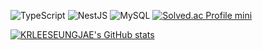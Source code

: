 <!-- ## Hi there 👋 -->
<!-- tech stack badge -->
![TypeScript](https://img.shields.io/badge/TypeScript-3178C6?style=flat-square&logo=TypeScript&logoColor=white)
![NestJS](https://img.shields.io/badge/NestJS-E0234E?style=flat-square&logo=NestJS&logoColor=white)
![MySQL](https://img.shields.io/badge/MySQL-4479A1?style=flat-square&logo=MySQL&logoColor=white)
[![Solved.ac Profile mini](http://mazassumnida.wtf/api/mini/generate_badge?boj=karmaup)](https://solved.ac/karmaup)
 
<!-- ![Node.js](https://img.shields.io/badge/Node.js-339933?style=flat-square&logo=Node.js&logoColor=white) -->
<!-- ![sequelize](https://img.shields.io/badge/sequelize-52B0E7?style=flat-square&logo=sequelize&logoColor=white) -->
<!-- ![Amazon AWS](https://img.shields.io/badge/Amazon%20AWS-232F3E?style=flat-square&logo=Amazon%20AWS&logoColor=white) -->
<!-- ![JavaScript](https://img.shields.io/badge/JavaScript-F7DF1E?style=flat-square&logo=JavaScript&logoColor=white) -->
<!-- ![Express](https://img.shields.io/badge/Express-000000?style=flat-square&logo=Express&logoColor=white) -->
 
<!-- Solved.ac Profile -->
<!-- [![Solved.ac Profile](http://mazassumnida.wtf/api/v2/generate_badge?boj=karmaup)](https://solved.ac/karmaup/) -->


<!-- GitHub stats -->
[![KRLEESEUNGJAE's GitHub stats](https://github-readme-stats.vercel.app/api?username=KRLEESEUNGJAE&show_icons=true&theme=default)](https://github.com/KRLEESEUNGJAE)


<!--
**KRLEESEUNGJAE/KRLEESEUNGJAE** is a ✨ _special_ ✨ repository because its `README.md` (this file) appears on your GitHub profile.
Here are some ideas to get you started:
- 🔭 I’m currently working on ...
- 🌱 I’m currently learning ...
- 👯 I’m looking to collaborate on ...
- 🤔 I’m looking for help with ...
- 💬 Ask me about ...
- 📫 How to reach me: ...
- 😄 Pronouns: ...
- ⚡ Fun fact: ...
-->
